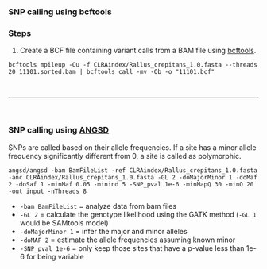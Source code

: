 ### SNP calling using bcftools




### Steps
1.  Create a BCF file containing variant calls from a BAM file using [bcftools](https://samtools.github.io/bcftools/howtos/variant-calling.html). 
```
bcftools mpileup -Ou -f CLRAindex/Rallus_crepitans_1.0.fasta --threads 20 11101.sorted.bam | bcftools call -mv -Ob -o "11101.bcf"
```
&nbsp;
&nbsp;

---
&nbsp;

### SNP calling using [ANGSD](http://www.popgen.dk/angsd/index.php/SNP_calling)

SNPs are called based on their allele frequencies. If a site has a minor allele frequency significantly different from 0, a site is called as polymorphic.

```
angsd/angsd -bam BamFileList -ref CLRAindex/Rallus_crepitans_1.0.fasta -anc CLRAindex/Rallus_crepitans_1.0.fasta -GL 2 -doMajorMinor 1 -doMaf 2 -doSaf 1 -minMaf 0.05 -minind 5 -SNP_pval 1e-6 -minMapQ 30 -minQ 20 -out input -nThreads 8
```

- `-bam BamFileList` = analyze data from bam files 
- `-GL 2` = calculate the genotype likelihood using the GATK method (`-GL 1` would be SAMtools model)
- `-doMajorMinor 1` = infer the major and minor alleles
- `-doMAF 2` = estimate the allele frequencies assuming known minor 
- `-SNP_pval 1e-6` = only keep those sites that have a p-value less than 1e-6 for being variable

